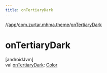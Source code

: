```yaml
---
title: onTertiaryDark
---
```

//[app](../../index.html)/[com.zurtar.mhma.theme](index.html)/[onTertiaryDark](on-tertiary-dark.html)



# onTertiaryDark



[androidJvm]\
val [onTertiaryDark](on-tertiary-dark.html): [Color](https://developer.android.com/reference/kotlin/androidx/compose/ui/graphics/Color.html)



